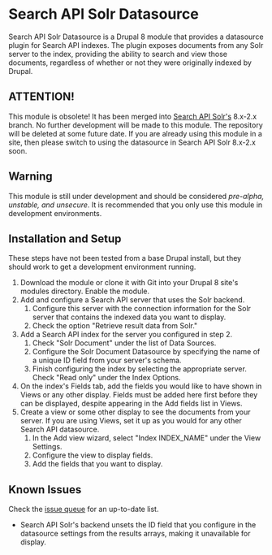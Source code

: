 Search API Solr Datasource
==========================
Search API Solr Datasource is a Drupal 8 module that provides a datasource plugin
for Search API indexes.  The plugin exposes documents from any Solr server to the
index, providing the ability to search and view those documents, regardless of
whether or not they were originally indexed by Drupal.

ATTENTION!
----------
This module is obsolete!  It has been merged into <a href="/project/search_api_solr">Search API Solr's</a> 8.x-2.x branch.  No further development will be made to this module.  The repository will be deleted at some future date.  If you are already using this module in a site, then please switch to using the datasource in Search API Solr 8.x-2.x soon.

Warning
-------
This module is still under development and should be considered _pre-alpha,
unstable, and unsecure_.  It is recommended that you only use this module in
development environments.

Installation and Setup
----------------------
These steps have not been tested from a base Drupal install, but they should work
to get a development environment running.

1. Download the module or clone it with Git into your Drupal 8 site's modules
   directory.  Enable the module.
2. Add and configure a Search API server that uses the Solr backend.
   1. Configure this server with the connection information for the Solr server
      that contains the indexed data you want to display.
   2. Check the option "Retrieve result data from Solr."
3. Add a Search API index for the server you configured in step 2.
   1. Check "Solr Document" under the list of Data Sources.
   2. Configure the Solr Document Datasource by specifying the name of a unique ID
      field from your server's schema.
   3. Finish configuring the index by selecting the appropriate server.  Check
      "Read only" under the Index Options.
4. On the index's Fields tab, add the fields you would like to have shown in Views
   or any other display.  Fields must be added here first before they can be
   displayed, despite appearing in the Add fields list in Views.
5. Create a view or some other display to see the documents from your server.  If
   you are using Views, set it up as you would for any other Search API
   datasource.
   1. In the Add view wizard, select "Index INDEX_NAME" under the View
      Settings.
   2. Configure the view to display fields.
   3. Add the fields that you want to display.

Known Issues
------------
Check the [issue queue](https://github.com/dcameron/search_api_solr_datasource/issues)
for an up-to-date list.
* Search API Solr's backend unsets the ID field that you configure in the
  datasource settings from the results arrays, making it unavailable for display.
